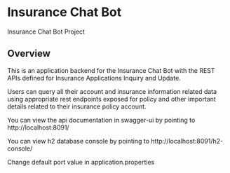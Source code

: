 # Insurance Chat Bot

Insurance Chat Bot Project 


## Overview  
This is an application backend for the Insurance Chat Bot with the REST APIs
defined for Insurance Applications Inquiry and Update.

Users can query all their account and insurance information related data
using appropriate rest endpoints exposed for policy and other important
details related to their insurance policy account.

You can view the api documentation in swagger-ui by pointing to  
http://localhost:8091/

You can view h2 database console by pointing to
http://localhost:8091/h2-console/

Change default port value in application.properties